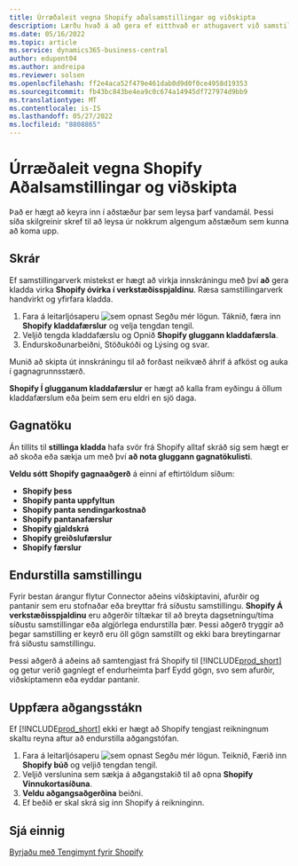 ```yaml
---
title: Úrræðaleit vegna Shopify aðalsamstillingar og viðskipta
description: Lærðu hvað á að gera ef eitthvað er athugavert við samstillingu gagna á milli Shopify og Viðskiptamiðst.
ms.date: 05/16/2022
ms.topic: article
ms.service: dynamics365-business-central
author: edupont04
ms.author: andreipa
ms.reviewer: solsen
ms.openlocfilehash: ff2e4aca52f479e461dab0d9d0f0ce4958d19353
ms.sourcegitcommit: fb43bc843be4ea9c0c674a14945df727974d9bb9
ms.translationtype: MT
ms.contentlocale: is-IS
ms.lasthandoff: 05/27/2022
ms.locfileid: "8808865"
---
```

# <a name="troubleshooting-the-shopify-and-business-central-synchronization"></a>Úrræðaleit vegna Shopify Aðalsamstillingar og viðskipta

Það er hægt að keyra inn í aðstæður þar sem leysa þarf vandamál. Þessi síða skilgreinir skref til að leysa úr nokkrum algengum aðstæðum sem kunna að koma upp.

## <a name="logs"></a>Skrár

Ef samstillingarverk mistekst er hægt að virkja innskráningu með því **að** gera kladda virka **Shopify óvirka í verkstæðisspjaldinu**. Ræsa samstillingarverk handvirkt og yfirfara kladda.

1. Fara á leitarljósaperu ![sem opnast Segðu mér lögun.](../media/ui-search/search_small.png "Segðu mér hvað þú vilt gera") Táknið, færa inn **Shopify kladdafærslur** og velja tengdan tengil.
2. Veljið tengda kladdafærslu og Opnið **Shopify gluggann kladdafærsla**.
3. Endurskoðunarbeiðni, Stöðukóði og Lýsing og svar.

Munið að skipta út innskráningu til að forðast neikvæð áhrif á afköst og auka í gagnagrunnsstærð.

**Shopify Í glugganum kladdafærslur** er hægt að kalla fram eyðingu á öllum kladdafærslum eða þeim sem eru eldri en sjö daga.

## <a name="data-capture"></a>Gagnatöku

Án tillits til **stillinga kladda** hafa svör frá Shopify alltaf skráð sig sem hægt er að skoða eða sækja um með því **að nota gluggann gagnatökulisti**.

**Veldu sótt Shopify gagnaaðgerð** á einni af eftirtöldum síðum:

- **Shopify þess**
- **Shopify panta uppfyltun**
- **Shopify panta sendingarkostnað**
- **Shopify pantanafærslur**
- **Shopify gjaldskrá**
- **Shopify greiðslufærslur**
- **Shopify færslur**

## <a name="reset-sync"></a>Endurstilla samstillingu

Fyrir bestan árangur flytur Connector aðeins viðskiptavini, afurðir og pantanir sem eru stofnaðar eða breyttar frá síðustu samstillingu. **Shopify Á verkstæðisspjaldinu** eru aðgerðir tiltækar til að breyta dagsetningu/tíma síðustu samstillingar eða algjörlega endurstilla þær. Þessi aðgerð tryggir að þegar samstilling er keyrð eru öll gögn samstillt og ekki bara breytingarnar frá síðustu samstillingu.

Þessi aðgerð á aðeins að samtengjast frá Shopify til [!INCLUDE[prod_short](../includes/prod_short.md)] og getur verið gagnlegt ef endurheimta þarf Eydd gögn, svo sem afurðir, viðskiptamenn eða eyddar pantanir.

## <a name="update-the-access-token"></a>Uppfæra aðgangsstákn

Ef [!INCLUDE[prod_short](../includes/prod_short.md)] ekki er hægt að Shopify tengjast reikningnum skaltu reyna aftur að endurstilla aðgangstófan.

1. Fara á leitarljósaperu ![sem opnast Segðu mér lögun.](../media/ui-search/search_small.png "Segðu mér hvað þú vilt gera") Teiknið, Færið inn **Shopify búð** og veljið tengdan tengil.
2. Veljið verslunina sem sækja á aðgangstakið til að opna **Shopify Vinnukortasíðuna**.
3. **Veldu aðgangsaðgerðina** beiðni.
4. Ef beðið er skal skrá sig inn Shopify á reikninginn.

## <a name="see-also"></a>Sjá einnig

[Byrjaðu með Tengimynt fyrir Shopify](get-started.md)  
